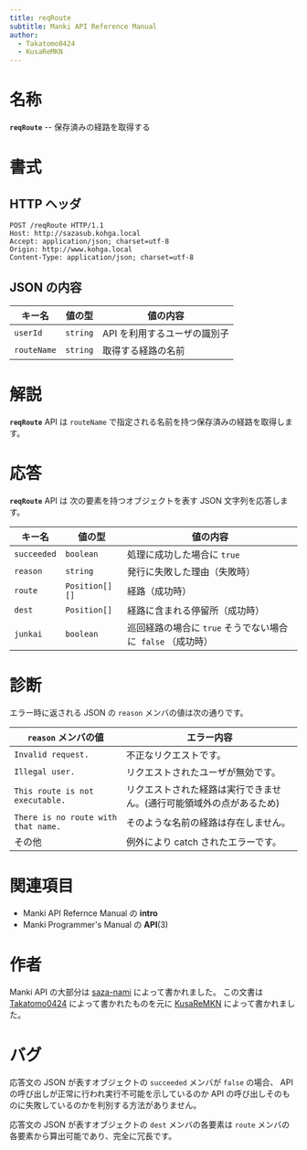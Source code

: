 ```yaml
---
title: reqRoute
subtitle: Manki API Reference Manual
author:
  - Takatomo0424
  - KusaReMKN
---
```


# 名称

**`reqRoute`** -- 保存済みの経路を取得する

# 書式

## HTTP ヘッダ

```http
POST /reqRoute HTTP/1.1
Host: http://sazasub.kohga.local
Accept: application/json; charset=utf-8
Origin: http://www.kohga.local
Content-Type: application/json; charset=utf-8
```

## JSON の内容

| キー名      | 値の型   | 値の内容                     |
| ----------- | -------- | ---------------------------- |
| `userId`    | `string` | API を利用するユーザの識別子 |
| `routeName` | `string` | 取得する経路の名前           |

# 解説

**`reqRoute`** API は
`routeName` で指定される名前を持つ保存済みの経路を取得します。

# 応答

**`reqRoute`** API は
次の要素を持つオブジェクトを表す JSON 文字列を応答します。

| キー名      | 値の型         | 値の内容                                                     |
| ----------- | -------------- | ------------------------------------------------------------ |
| `succeeded` | `boolean`      | 処理に成功した場合に `true`                                  |
| `reason`    | `string`       | 発行に失敗した理由（失敗時）                                 |
| `route`     | `Position[][]` | 経路（成功時）                                               |
| `dest`      | `Position[]`   | 経路に含まれる停留所（成功時）                               |
| `junkai`    | `boolean`      | 巡回経路の場合に `true` そうでない場合に  `false` （成功時） |

# 診断

エラー時に返される JSON の `reason` メンバの値は次の通りです。

| `reason` メンバの値                 | エラー内容                                                           |
| ----------------------------------- | -------------------------------------------------------------------- |
| `Invalid request.`                  | 不正なリクエストです。                                               |
| `Illegal user.`                     | リクエストされたユーザが無効です。                                   |
| `This route is not executable.`     | リクエストされた経路は実行できません。(通行可能領域外の点があるため) |
| `There is no route with that name.` | そのような名前の経路は存在しません。                                 |
| その他                              | 例外により catch されたエラーです。                                  |

# 関連項目

- Manki API Refernce Manual の **intro**
- Manki Programmer's Manual の **API**(3)

# 作者

Manki API の大部分は [saza-nami][saza-nami] によって書かれました。
この文書は [Takatomo0424][takatomo0424] によって書かれたものを元に
[KusaReMKN][kusaremkn] によって書かれました。

# バグ

応答文の JSON が表すオブジェクトの `succeeded` メンバが `false` の場合、
API の呼び出しが正常に行われ実行不可能を示しているのか
API の呼び出しそのものに失敗しているのかを判別する方法がありません。

応答文の JSON が表すオブジェクトの `dest` メンバの各要素は
`route` メンバの各要素から算出可能であり、完全に冗長です。

[saza-nami]: https://github.com/saza-nami
[takatomo0424]: https://github.com/Takatomo0424
[kusaremkn]: https://github.com/KusaReMKN
